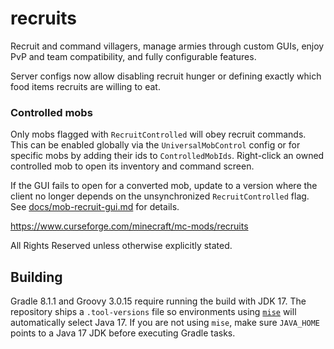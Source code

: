 # recruits
Recruit and command villagers, manage armies through custom GUIs, enjoy PvP and team compatibility, and fully configurable features.

Server configs now allow disabling recruit hunger or defining exactly
which food items recruits are willing to eat.

### Controlled mobs

Only mobs flagged with `RecruitControlled` will obey recruit commands. This can
be enabled globally via the `UniversalMobControl` config or for specific mobs by
adding their ids to `ControlledMobIds`. Right-click an owned controlled mob to
open its inventory and command screen.

If the GUI fails to open for a converted mob, update to a version where the
client no longer depends on the unsynchronized `RecruitControlled` flag. See
[docs/mob-recruit-gui.md](docs/mob-recruit-gui.md) for details.

https://www.curseforge.com/minecraft/mc-mods/recruits

All Rights Reserved unless otherwise explicitly stated.

## Building
Gradle 8.1.1 and Groovy 3.0.15 require running the build with JDK 17.
The repository ships a `.tool-versions` file so environments using
[`mise`](https://github.com/jdx/mise) will automatically select Java 17.
If you are not using `mise`, make sure `JAVA_HOME` points to a Java 17 JDK
before executing Gradle tasks.
